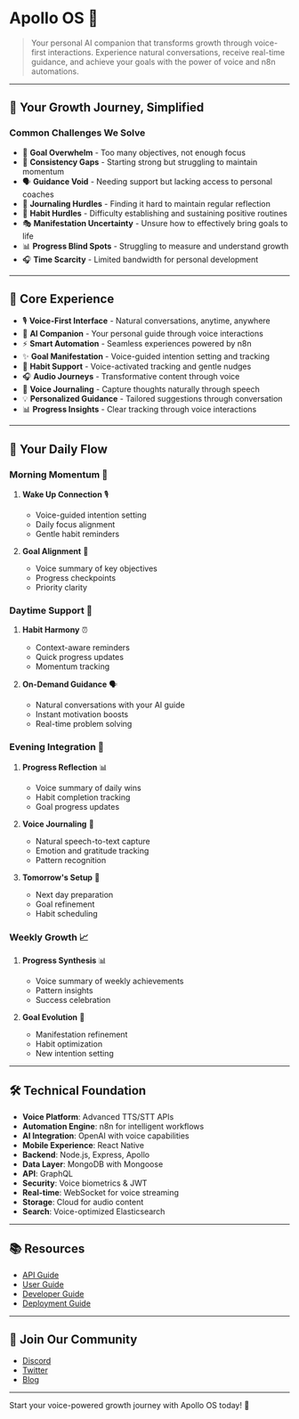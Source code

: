 # Apollo OS 🚀

> Your personal AI companion that transforms growth through voice-first interactions. Experience natural conversations, receive real-time guidance, and achieve your goals with the power of voice and n8n automations.

---

## 🎯 Your Growth Journey, Simplified

### Common Challenges We Solve
- 🤯 **Goal Overwhelm** - Too many objectives, not enough focus
- 🎯 **Consistency Gaps** - Starting strong but struggling to maintain momentum
- 🗣️ **Guidance Void** - Needing support but lacking access to personal coaches
- 📝 **Journaling Hurdles** - Finding it hard to maintain regular reflection
- 🔄 **Habit Hurdles** - Difficulty establishing and sustaining positive routines
- 🎭 **Manifestation Uncertainty** - Unsure how to effectively bring goals to life
- 📊 **Progress Blind Spots** - Struggling to measure and understand growth
- 🎧 **Time Scarcity** - Limited bandwidth for personal development

---

## 🌟 Core Experience

- 🎙️ **Voice-First Interface** - Natural conversations, anytime, anywhere
- 🤖 **AI Companion** - Your personal guide through voice interactions
- ⚡ **Smart Automation** - Seamless experiences powered by n8n
- ✨ **Goal Manifestation** - Voice-guided intention setting and tracking
- 🔄 **Habit Support** - Voice-activated tracking and gentle nudges
- 🎧 **Audio Journeys** - Transformative content through voice
- 📝 **Voice Journaling** - Capture thoughts naturally through speech
- 💡 **Personalized Guidance** - Tailored suggestions through conversation
- 📊 **Progress Insights** - Clear tracking through voice interactions

---

## 👣 Your Daily Flow

### Morning Momentum 🌅
1. **Wake Up Connection** 🎙️
   - Voice-guided intention setting
   - Daily focus alignment
   - Gentle habit reminders

2. **Goal Alignment** 🎯
   - Voice summary of key objectives
   - Progress checkpoints
   - Priority clarity

### Daytime Support 🔄
1. **Habit Harmony** ⏰
   - Context-aware reminders
   - Quick progress updates
   - Momentum tracking

2. **On-Demand Guidance** 🗣️
   - Natural conversations with your AI guide
   - Instant motivation boosts
   - Real-time problem solving

### Evening Integration 🌙
1. **Progress Reflection** 📊
   - Voice summary of daily wins
   - Habit completion tracking
   - Goal progress updates

2. **Voice Journaling** 📝
   - Natural speech-to-text capture
   - Emotion and gratitude tracking
   - Pattern recognition

3. **Tomorrow's Setup** 📅
   - Next day preparation
   - Goal refinement
   - Habit scheduling

### Weekly Growth 📈
1. **Progress Synthesis** 📊
   - Voice summary of weekly achievements
   - Pattern insights
   - Success celebration

2. **Goal Evolution** 🎯
   - Manifestation refinement
   - Habit optimization
   - New intention setting

---

## 🛠️ Technical Foundation

- **Voice Platform**: Advanced TTS/STT APIs
- **Automation Engine**: n8n for intelligent workflows
- **AI Integration**: OpenAI with voice capabilities
- **Mobile Experience**: React Native
- **Backend**: Node.js, Express, Apollo
- **Data Layer**: MongoDB with Mongoose
- **API**: GraphQL
- **Security**: Voice biometrics & JWT
- **Real-time**: WebSocket for voice streaming
- **Storage**: Cloud for audio content
- **Search**: Voice-optimized Elasticsearch

---

## 📚 Resources

- [API Guide](docs/api.md)
- [User Guide](docs/user-guide.md)
- [Developer Guide](docs/developer-guide.md)
- [Deployment Guide](docs/deployment.md)

---

## 🤝 Join Our Community

- [Discord](https://discord.gg/apolloos)
- [Twitter](https://twitter.com/apolloos)
- [Blog](https://blog.apolloos.com)

---

Start your voice-powered growth journey with Apollo OS today! 🚀
